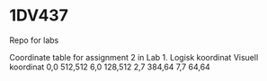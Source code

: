 # 1DV437
Repo for labs

Coordinate table for assignment 2 in Lab 1.
Logisk koordinat	  Visuell koordinat
0,0			            512,512
6,0			            128,512
2,7			            384,64
7,7			            64,64
